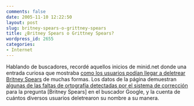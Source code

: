```yaml
---
comments: false
date: 2005-11-10 12:22:50
layout: post
slug: britney-spears-o-grittney-spears
title: ¿Britney Spears o Grittney Spears?
wordpress_id: 2655
categories:
- Internet
---
```


Hablando de buscadores, recordé aquellos inicios de minid.net donde una entrada curiosa que mostraba [como los usuarios podían llegar a deletrear Britney Spears](http://www.minid.net/2002/03/27/pretny-spears/) de muchas formas. Los datos de la página demuestran [algunas de las faltas de ortografía detectadas por el sistema de corrección](http://www.google.com/jobs/britney.html) para la pregunta [Britney Spears] en el buscador Google, y la cuenta de cuántos diversos usuarios deletrearon su nombre a su manera.
